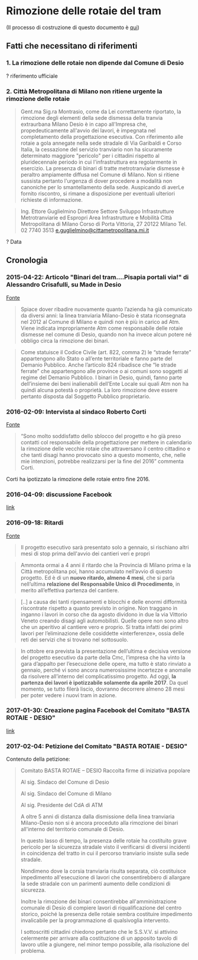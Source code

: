 # Rimozione delle rotaie del tram

(Il processo di costruzione di questo documento è [qui](https://github.com/open-comune/conosci-desio/issues/6))

## Fatti che necessitano di riferimenti

### 1. La rimozione delle rotaie non dipende dal Comune di Desio

? riferimento ufficiale

### 2. Città Metropolitana di Milano non ritiene urgente la rimozione delle rotaie

> Gent.ma Sig.ra Montrasio,
> come da Lei correttamente riportato, la rimozione degli elementi della sede dismessa della tranvia extraurbana Milano Desio è in capo all'Impresa che, propedeuticamente all'avvio dei lavori, è impegnata nel completamento della progettazione esecutiva.
> Con riferimento alle rotaie a gola annegate nella sede stradale di Via Garibaldi e Corso Italia, la cessazione del servizio tranviario non ha sicuramente determinato maggiore "pericolo" per i cittadini rispetto al pluridecennale periodo in cui l'infrastruttura era regolarmente in esercizio.
> La presenza di binari di tratte metrotranviarie dismesse è peraltro ampiamente diffusa nel Comune di Milano.
> Non si ritiene sussista pertanto l'urgenza di dover procedere a modalità non canoniche per lo smantellamento della sede.
> Auspicando di averLe fornito riscontro, si rimane a disposizione per eventuali ulteriori richieste di informazione.

> Ing. Ettore Guglielmino
> Direttore Settore Sviluppo Infrastrutture
> Metrotranviarie ed Espropri
> Area Infrastrutture e Mobilità
> Città Metropolitana di Milano
> Corso di Porta Vittoria, 27
> 20122 Milano
> Tel. 02 7740 3513
> e.guglielmino@cittametropolitana.mi.it

? Data

## Cronologia

### 2015-04-22: Articolo "Binari del tram….Pisapia portali via!" di Alessandro Crisafulli, su Made in Desio

[Fonte](http://www.madeindesio.it/binari-del-tram-pisapia-portali-via/)

> Spiace dover ribadire nuovamente quanto l’azienda ha già comunicato da diversi anni: la linea tranviaria Milano-Desio è stata riconsegnata nel 2012 al Comune di Milano e quindi non è più in carico ad Atm. Viene indicata impropriamente Atm come responsabile delle rotaie dismesse nel comune di Desio, quando non ha invece alcun potere né obbligo circa la rimozione dei binari.

> Come statuisce il Codice Civile (art. 822, comma 2) le “strade ferrate” appartengono allo Stato o all’ente territoriale e fanno parte del Demanio Pubblico. Anche l’articolo 824 ribadisce che “le strade ferrate” che appartengono alle province o ai comuni sono soggetti al regime del Demanio Pubblico. I binari in Desio, quindi, fanno parte dell’insieme dei beni inalienabili dell’Ente Locale sui quali Atm non ha quindi alcuna potestà o proprietà. La loro rimozione deve essere pertanto disposta dal Soggetto Pubblico proprietario.

### 2016-02-09: Intervista al sindaco Roberto Corti

[Fonte](https://www.mbnews.it/2016/02/desio-via-le-rotaie-del-tram-in-centro-il-sindaco-chiede-una-data-certa/)

> “Sono molto soddisfatto dello sblocco del progetto e ho già preso contatti col responsabile della progettazione per mettere in calendario la rimozione delle vecchie rotaie che attraversano il centro cittadino e che tanti disagi hanno provocato sino a questo momento, che, nelle mie intenzioni, potrebbe realizzarsi per la fine del 2016” commenta Corti.

Corti ha ipotizzato la rimozione delle rotaie entro fine 2016.

### 2016-04-09: discussione Facebook

[link](https://www.facebook.com/groups/823777737638221/permalink/1370761079606548/)

### 2016-09-18: Ritardi

[Fonte](http://www.ilgiorno.it/sesto/cronaca/bresso-tranvia-ritardo-1.2519315)

> Il progetto esecutivo sarà presentato solo a gennaio, si rischiano altri mesi di stop prima dell'avvio dei cantieri veri e propri

> Ammonta ormai a 4 anni il ritardo che la Provincia di Milano prima e la Città metropolitana poi, hanno accumulato nell’avvio di questo progetto. Ed è di un **nuovo ritardo, almeno 4 mesi**, che si parla nell’ultima **relazione del Responsabile Unico di Procedimento**, in merito all’effettiva partenza del cantiere.

> [..] a causa dei tanti ripensamenti e blocchi e delle enormi difformità riscontrate rispetto a quanto previsto in origine. Non traggano in inganno i lavori in corso che da agosto dividono in due la via Vittorio Veneto creando disagi agli automobilisti. Quelle opere non sono altro che un aperitivo al cantiere vero e proprio. Si tratta infatti dei primi lavori per l’eliminazione delle cosiddette «interferenze», ossia delle reti dei servizi che si trovano nel sottosuolo.

> In ottobre era prevista la presentazione dell’ultima e decisiva versione del progetto esecutivo da parte della Cmc, l’impresa che ha vinto la gara d’appalto per l’esecuzione delle opere, ma tutto è stato rinviato a gennaio, perché vi sono ancora numerosissime incertezze e anomalie da risolvere all’interno del complicatissimo progetto. Ad oggi, **la partenza dei lavori è ipotizzabile solamente da aprile 2017**. Da quel momento, se tutto filerà liscio, dovranno decorrere almeno 28 mesi per poter vedere i nuovi tram in azione.

### 2017-01-30: Creazione pagina Facebook del Comitato "BASTA ROTAIE - DESIO"

[link](https://www.facebook.com/BastaRotaieDesio)

### 2017-02-04: Petizione del Comitato "BASTA ROTAIE - DESIO"

Contenuto della petizione:

> Comitato BASTA ROTAIE – DESIO
> Raccolta firme di iniziativa popolare
> 
> Al sig. Sindaco del Comune di Desio
>
> Al sig. Sindaco del Comune di Milano
>
> Al sig. Presidente del CdA di ATM
>
> A oltre 5 anni di distanza dalla dismissione della linea tranviaria Milano-Desio non si è ancora proceduto alla rimozione dei binari all'interno del territorio comunale di Desio.
>
> In questo lasso di tempo, la presenza delle rotaie ha costituito grave pericolo per la sicurezza stradale visto il verificarsi di diversi incidenti in coincidenza del tratto in cui il percorso tranviario insiste sulla sede stradale.
>
> Nondimeno dove la corsia tranviaria risulta separata, ciò costituisce impedimento all'esecuzione di lavori che consentirebbero di allargare la sede stradale con un parimenti aumento delle condizioni di sicurezza.
>
> Inoltre la rimozione dei binari consentirebbe all'amministrazione comunale di Desio di compiere lavori di riqualificazione del centro storico, poiché la presenza delle rotaie sembra costituire impedimento invalicabile per la programmazione di qualsivoglia intervento.
>
> I sottoscritti cittadini chiedono pertanto che le S.S.V.V. si attivino celermente per arrivare alla costituzione di un apposito tavolo di lavoro utile a giungere, nel minor tempo possibile, alla risoluzione del problema.
